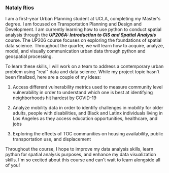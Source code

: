 ### Nataly Rios

I am a first-year Urban Planning student at UCLA, completing my Master's degree. I am focused on Transportation Planning and Design and Development. I am currently learning how to use python to conduct spatial analysis through the _**UP206A: Introduction to GIS and Spatial Analysis**_ course. The UP206 course focuses on exploring the foundations of spatial data science. Throughout the quarter, we will learn how to acquire, analyze, model, and visually communication urban data through python and geospatial processing.  

To learn these skills, I will work on a team to address a contemporary urban problem using "real" data and data science. While my project topic hasn't been finalized, here are a couple of my ideas:

1. Access different vulnerability metrics used to measure community level vulnerability in order to understand which one is best at identifying neighborhoods hit hardest by COVID-19

1. Analyze mobility data in order to identify challenges in mobility for older adults, people with disabilities, and Black and Latinx individuals living in Los Angeles as they access education opportunities, healthcare, and jobs

1. Exploring the effects of TOC communities on housing availability, public transportation use, and displacement

Throughout the course, I hope to improve my data analysis skills, learn python for spatial analysis purposes, and enhance my data visualization skills. I'm so excited about this course and can't wait to learn alongside all of you!  
